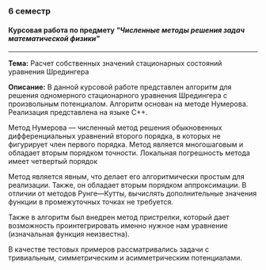 ### 6 семестр

#### Курсовая работа по предмету ***"Численные методы решения задач математической физики"***

---

**Тема:** Расчет собственных значений стационарных состояний уравнения Шредингера

**Описание:** В данной курсовой работе представлен алгоритм для решения одномерного стационарного
уравнения Шредингера с произвольным потенциалом. Алгоритм основан на методе
Нумерова. Реализация представлена на языке С++.

Метод Нумерова
— численный метод решения обыкновенных дифференциальных уравнений второго
порядка, в которых не фигурирует член первого порядка. Метод является многошаговым
и обладает вторым порядком точности. Локальная погрешность метода имеет
четвертый порядок

Метод является явным, что делает его алгоритмически простым для реализации.
Также, он обладает вторым порядком аппроксимации.
В отличии от методов Рунге—Кутты, вычислять дополнительные значения функции
в промежуточных точках не требуется.

Также в алгоритм был внедрен метод пристрелки, который дает возможность проинтегрировать именно нужное нам уравнение (изначальная функция неизвестна).

В качестве тестовых примеров рассматривались задачи с тривиальным, симметрическим и асимметрическим потенциалами.
